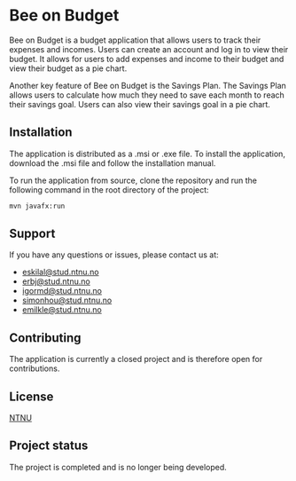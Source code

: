 # Bee on Budget

Bee on Budget is a budget application that allows users to track their expenses and incomes. Users can create an account
and log in to view their budget. It allows for users to add expenses and income to their budget and
view their budget as a pie chart.

Another key feature of Bee on Budget is the Savings Plan. The Savings Plan allows users to calculate how
much they need to save each month to reach their savings goal. Users can also view their savings goal in a pie chart.

## Installation

The application is distributed as a .msi or .exe file. To install the application, download the .msi file and follow the
installation manual.

To run the application from source, clone the repository and run the following command in the root directory of the
project:

```bash
mvn javafx:run
```

## Support

If you have any questions or issues, please contact us at:

- <eskilal@stud.ntnu.no>
- <erbj@stud.ntnu.no>
- <igormd@stud.ntnu.no>
- <simonhou@stud.ntnu.no>
- <emilkle@stud.ntnu.no>

## Contributing

The application is currently a closed project and is therefore open for contributions.

## License

[NTNU](https://www.ntnu.edu/)

## Project status

The project is completed and is no longer being developed.